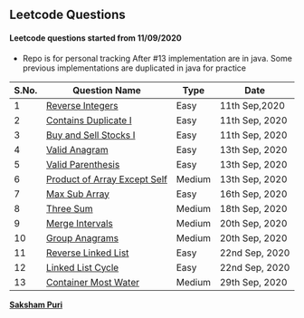 ## Leetcode Questions

#### Leetcode questions started from 11/09/2020

-   Repo is for personal tracking
    After #13 implementation are in java. Some previous implementations are duplicated in java for practice

| S.No. | Question Name                                                                                       | Type   | Date           |
| ----- | --------------------------------------------------------------------------------------------------- | ------ | -------------- |
| 1     | [Reverse Integers](https://leetcode.com/problems/reverse-integer/)                                  | Easy   | 11th Sep,2020  |
| 2     | [Contains Duplicate I](https://leetcode.com/problems/contains-duplicate/submissions/)               | Easy   | 11th Sep, 2020 |
| 3     | [Buy and Sell Stocks I](https://leetcode.com/problems/best-time-to-buy-and-sell-stock/submissions/) | Easy   | 11th Sep, 2020 |
| 4     | [Valid Anagram](https://leetcode.com/problems/valid-anagram/)                                       | Easy   | 13th Sep, 2020 |
| 5     | [Valid Parenthesis](https://leetcode.com/problems/valid-parentheses/)                               | Easy   | 13th Sep, 2020 |
| 6     | [Product of Array Except Self](https://leetcode.com/problems/product-of-array-except-self/)         | Medium | 13th Sep, 2020 |
| 7     | [Max Sub Array](https://leetcode.com/problems/maximum-subarray/)                                    | Easy   | 16th Sep, 2020 |
| 8     | [Three Sum](https://leetcode.com/problems/3sum/submissions/)                                        | Medium | 18th Sep, 2020 |
| 9     | [Merge Intervals](https://leetcode.com/problems/merge-intervals/)                                   | Medium | 20th Sep, 2020 |
| 10    | [Group Anagrams](https://leetcode.com/problems/group-anagrams/submissions/)                         | Medium | 20th Sep, 2020 |
| 11    | [Reverse Linked List](https://leetcode.com/problems/reverse-linked-list/submissions/)               | Easy   | 22nd Sep, 2020 |
| 12    | [Linked List Cycle](https://leetcode.com/problems/linked-list-cycle/submissions/)                   | Easy   | 22nd Sep, 2020 |
| 13    | [Container Most Water](https://leetcode.com/problems/container-with-most-water/)                    | Medium | 29th Sep, 2020 |

**[Saksham Puri](https://www.sakshampuri.com)**

